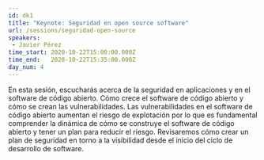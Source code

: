 ```yaml
---
id: dk1
title: "Keynote: Seguridad en open source software"
url: /sessions/seguridad-open-source
speakers:
 - Javier Pérez
time_start: 2020-10-22T15:00:00.000Z
time_end:   2020-10-22T15:35:00.000Z
day_num: 4
---
```


En esta sesión, escucharás acerca de la seguridad en aplicaciones y en el software de código abierto. Cómo crece el software de código abierto y cómo se crean las vulnerabilidades. Las vulnerabilidades en el software de código abierto aumentan el riesgo de explotación por lo que es fundamental comprender la dinámica de cómo se construye el software de código abierto y tener un plan para reducir el riesgo. Revisaremos cómo crear un plan de seguridad en torno a la visibilidad desde el inicio del ciclo de desarrollo de software.